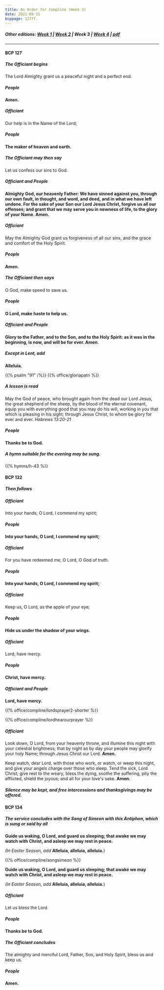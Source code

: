 ```yaml
---
title: An Order for Compline (Week 3)
date: 2021-09-15
bcppage: 127ff.
---
```

##### Other editions: [Week 1](../compline-wk1) | [Week 2](../compline-wk2) | Week 3 | [Week 4](../compline-wk4) | [pdf](http://cdn.boidem.org/2021/bulletins/Compline1982.pdf)

--------------
#### BCP 127
##### The Officiant begins
The Lord Almighty grant us a peaceful night and a perfect end.

##### **People**
**Amen.**

##### Officiant
Our help is in the Name of the Lord;

##### **People**
**The maker of heaven and earth.**

##### The Officiant may then say
Let us confess our sins to God.

##### Officiant and **People**
**Almighty God, our heavenly Father:
We have sinned against you,
through our own fault,
in thought, and word, and deed,
and in what we have left undone.
For the sake of your Son our Lord Jesus Christ,
forgive us all our offenses;
and grant that we may serve you
in newness of life,
to the glory of your Name.  Amen.**

##### Officiant
May the Almighty God grant us forgiveness of all our sins, and the grace and comfort of the Holy Spirit.

##### **People**
**Amen.**

##### The Officiant then says
O God, make speed to save us.

##### **People**
**O Lord, make haste to help us.**

##### Officiant and **People**
**Glory to the Father, and to the Son, and to the Holy Spirit:  as it was in the beginning, is now, and will be for ever.  Amen.**

##### Except in Lent, add
**Alleluia.**

{{% psalm "91" /%}}
{{% office/gloriapatri %}}

##### A lesson is read
May the God of peace, who brought again from the dead our Lord Jesus, the great shepherd of the sheep, by the blood of the eternal covenant, equip you with everything good that you may do his will, working in you that which is pleasing in his sight; through Jesus Christ, to whom be glory for ever and ever.  _Hebrews 13:20-21_

##### **People**
**Thanks be to God.**

##### A hymn suitable for the evening may be sung.
{{% hymns/h-43 %}}

#### BCP 132
##### Then follows
##### Officiant
Into your hands, O Lord, I commend my spirit;

##### **People**
**Into your hands, O Lord, I commend my spirit;**

##### Officiant
For you have redeemed me, O Lord, O God of truth.

##### **People**
**Into your hands, O Lord, I commend my spirit;**

##### Officiant
Keep us, O Lord, as the apple of your eye;

##### **People**
**Hide us under the shadow of your wings.**

##### Officiant
Lord, have mercy.

##### **People**
**Christ, have mercy.**

##### Officiant and **People**
**Lord, have mercy.**

{{% office/compline/lordsprayer2-shorter %}}

{{% office/compline/lordhearourprayer %}}

##### Officiant
Look down, O Lord, from your heavenly throne, and illumine this night with your celestial brightness; that by night as by day your people may glorify your holy Name; through Jesus Christ our Lord.  **Amen.**

Keep watch, dear Lord, with those who work, or watch, or weep this night, and give your angels charge over those who sleep.  Tend the sick, Lord Christ; give rest to the weary, bless the dying, soothe the suffering, pity the afflicted, shield the joyous; and all for your love's sake.  **Amen.**

##### Silence may be kept, and free intercessions and thanksgivings may be offered.

#### BCP 134
##### The service concludes with the Song of Simeon with this Antiphon, which is sung or said by all

**Guide us waking, O Lord, and guard us sleeping;
that awake we may watch with Christ, and asleep we may rest in peace.**

_(In Easter Season, add_ **Alleluia, alleluia, alleluia.**)

{{% office/compline/songsimeon %}}

**Guide us waking, O Lord, and guard us sleeping;
that awake we may watch with Christ, and asleep we may rest in peace.**

_(In Easter Season, add_ **Alleluia, alleluia, alleluia.**)

##### Officiant
Let us bless the Lord.

##### **People**
**Thanks be to God.**

##### The Officiant concludes
The almighty and merciful Lord, Father, Son, and Holy Spirit, bless us and keep us.

##### **People**
**Amen.**
